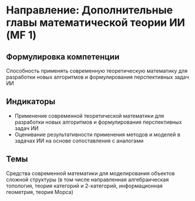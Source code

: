 # Направление: Дополнительные главы математической теории ИИ (MF 1)
## Формулировка компетенции
Способность применять современную теоретическую математику для разработки новых алгоритмов и формулирования перспективных задач ИИ
## Индикаторы
* Применение современной теоретической математики для разработки новых алгоритмов и формулирования перспективных задач ИИ
* Оценивание результативности применения методов и моделей в задачах ИИ на основе сопоставления с аналогами
## Темы
Средства современной математики для моделирования объектов сложной структуры (в том числе направленная алгебраическая топология, теория категорий и 2-категорий, информационная геометрия, теория Морса)
